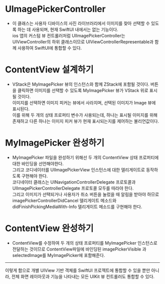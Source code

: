 # UImagePickerController
- 이 클래스는 사용자 디바이스의 사진 라이브러리에서 이미지를 찾아 선택할 수 있도록 하는 데 사용되며, 현재 SwiftUI 내에서는 없는 기능이다.   
ios 앱의 커스텀 뷰 컨트롤러처럼 UIImagePickerController는 UIViewController의 하위 클래스이므로 UIViewControllerRepresentable과 함께 사용하여 SwiftUI에 통합할 수 있다.   

# ContentView 설계하기
- VStack은 MyImagePicker 뷰의 인스턴스와 함께 ZStack에 포함될 것이다. 버튼을 클릭하면 이미지를 선택할 수 있도록 MyImagePicker 뷰가 VStack 위로 표시될 것이다.   
이미지를 선택하면 이미지 피커는 뷰에서 사라지며, 선택된 이미지가 Image 뷰에 표시된다.   
이를 위해 두 개의 상태 프로퍼티 변수가 사용되는데, 하나는 표시될 이미지를 위해 존재하고 다른 하나는 이미지 피커 뷰가 현재 표시되는지를 제어하는 불리언값이다.

# MyImagePicker 완성하기
- MyImagePicker 파일을 완성하기 위해선 두 개의 ContentView 상태 프로퍼티에 대한 바인딩을 선언해야한다.   
그리고 코디네이터를 UIImagePickerView 인스턴스에 대한 델리게이트로 동작하도록 구현해야 한다.   
코디네이터 클래스는 UINavigationControllerDelegate 프로토콜과 UIImagePickerControllerDelegate 프로토콜 모두를 따라야 한다.   
그리고 이미지가 선택되거나 사용자가 취소 버튼을 눌렀을 때 알림을 받아야 하므로 imagePickerControllerDidCancel 델리게이트 메소드와 didFinishPickingMediaWith-Info 델리게이트 메소드를 구현해야 한다.   

# ContentView 완성하기
- ContentView를 수정하여 두 개의 상태 프로퍼티를 MyImagePicker 인스턴스로 전달하는 것이므로 ContentView파일에 바인딩된 imagePickerVisible 과 selectedImage를 MyImagePicker에 포함해준다.   
   
-------
이렇게 함으로 개별 UIView 기반 객체를 SwiftUI 프로젝트에 통합할 수 있을 뿐만 아니라, 전체 화면 레이아웃과 기능을 나타내는 모든 UIKit 뷰 컨트롤러도 통합할 수 있다.
